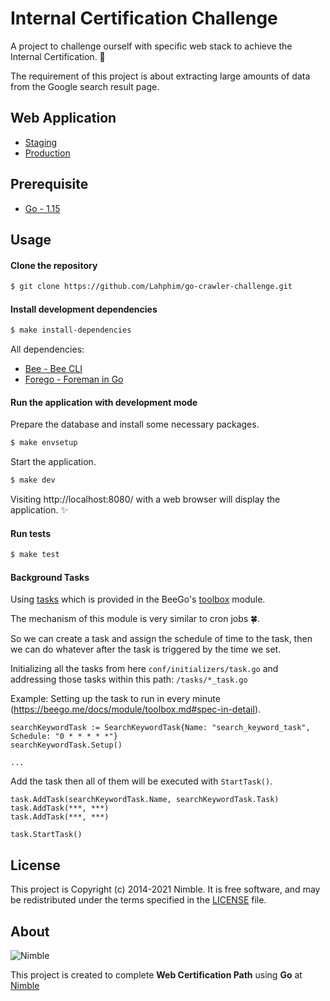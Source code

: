 # Internal Certification Challenge

A project to challenge ourself with specific web stack to achieve the Internal Certification. 🚀

The requirement of this project is about extracting large amounts of data from the Google search result page.

## Web Application
- [Staging](https://go-challenge-staging.herokuapp.com/)
- [Production](https://go-challenge.herokuapp.com/)

## Prerequisite
* [Go - 1.15](https://golang.org/doc/go1.15)

## Usage

#### Clone the repository
```sh
$ git clone https://github.com/Lahphim/go-crawler-challenge.git
```

#### Install development dependencies
```sh
$ make install-dependencies
```
All dependencies:
- [Bee - Bee CLI](https://github.com/beego/bee)
- [Forego - Foreman in Go](https://github.com/ddollar/forego)

#### Run the application with development mode

Prepare the database and install some necessary packages.
```sh
$ make envsetup
```

Start the application.
```sh
$ make dev
```
Visiting http://localhost:8080/ with a web browser will display the application. ✨

#### Run tests
````sh
$ make test
````

#### Background Tasks
Using [tasks](https://beego.me/docs/module/toolbox.md#tasks) which is provided in the BeeGo's [toolbox](https://beego.me/docs/module/toolbox.md) module.

The mechanism of this module is very similar to cron jobs 🍀.

So we can create a task and assign the schedule of time to the task, then we can do whatever after the task is triggered by the time we set.

Initializing all the tasks from here `conf/initializers/task.go` and addressing those tasks within this path: `/tasks/*_task.go`

Example:
Setting up the task to run in every minute (https://beego.me/docs/module/toolbox.md#spec-in-detail).
```golang
searchKeywordTask := SearchKeywordTask{Name: "search_keyword_task", Schedule: "0 * * * * *"}
searchKeywordTask.Setup()

...
```

Add the task then all of them will be executed with `StartTask()`.
```golang
task.AddTask(searchKeywordTask.Name, searchKeywordTask.Task)
task.AddTask(***, ***)
task.AddTask(***, ***)

task.StartTask()
```

## License
This project is Copyright (c) 2014-2021 Nimble. It is free software,
and may be redistributed under the terms specified in the [LICENSE] file.

[LICENSE]: /LICENSE

## About
![Nimble](https://assets.nimblehq.co/logo/dark/logo-dark-text-160.png)

This project is created to complete **Web Certification Path** using **Go** at [Nimble][nimble]

[nimble]: https://nimblehq.co
